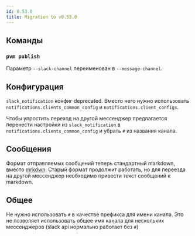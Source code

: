```yaml
---
id: 0.53.0
title: Migration to v0.53.0
---
```

## Команды
### `pvm publish`
Параметр `--slack-channel` переименован в `--message-channel`.

## Конфигурация
`slack_notification` конфиг deprecated. Вместо него нужно использовать `notifications.clients_common_config` и `notifications.client_configs`.

Чтобы упростить переход на другой мессенджер предлагается перенести настройки из `slack_notification` в `notifications.clients_common_config` и убрать `#` из названия канала.

## Сообщения

Формат отправляемых сообщений теперь стандартный markdown, вместо [mrkdwn](https://api.slack.com/reference/surfaces/formatting).
Старый формат продолжит работать, но для переезда на другой мессенджер необходимо 
привести текст сообщений к markdown.


## Общее
Не нужно использовать `#` в качестве префикса для имени канала. Это не позволяет использовать общее имя канала для нескольких мессенджеров (slack api нормально работает без `#`)